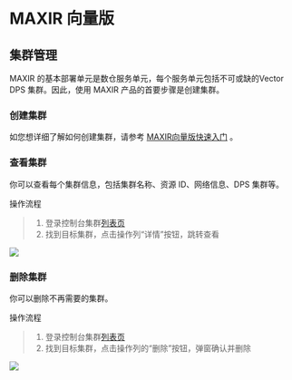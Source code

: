 # MAXIR 向量版
## 集群管理
MAXIR 的基本部署单元是数仓服务单元，每个服务单元包括不可或缺的Vector DPS 集群。因此，使用 MAXIR 产品的首要步骤是创建集群。

### 创建集群
如您想详细了解如何创建集群，请参考 [MAXIR向量版快速入门](https://ncn1h4lygmej.feishu.cn/wiki/XGkfwJ1WxiYPXjkqIhmckcr4nPi#SVEDdvOZpoV5awxo2e9cY87QnMd) 。

### 查看集群
你可以查看每个集群信息，包括集群名称、资源 ID、网络信息、DPS 集群等。

操作流程
>1. 登录控制台集群[列表页](https://console.ucloud.cn/maxir/vector)
>2. 找到目标集群，点击操作列“详情”按钮，跳转查看

![](https://cdn.nlark.com/yuque/0/2024/png/29571810/1727676075650-3e927fcf-7c20-4efe-aa0a-c9e385603720.png)


### 删除集群
你可以删除不再需要的集群。

操作流程

>1. 登录控制台集群[列表页](https://console.ucloud.cn/maxir/vector)
>2. 找到目标集群，点击操作列的“删除”按钮，弹窗确认并删除

![](https://cdn.nlark.com/yuque/0/2024/png/29571810/1727676075678-d91a2895-3159-4731-9f67-17c6b2a1b3c1.png)
